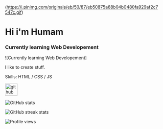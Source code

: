 (https://i.pinimg.com/originals/eb/50/87/eb50875a68b04b0480fa929af2c7547c.gif)

# Hi i'm Humam
### Currently learning Web Developement
![Currently learning Web Developement]

I like to create stuff.

Skills: HTML / CSS / JS



[<img src='https://cdn.jsdelivr.net/npm/simple-icons@3.0.1/icons/github.svg' alt='github' height='40'>](https://github.com/Humaminho)  

![GitHub stats](https://github-readme-stats.vercel.app/api?username=Humaminho&show_icons=true&count_private=true)  

![GitHub streak stats](https://github-readme-streak-stats.herokuapp.com/?user=Humaminho)  

![Profile views](https://gpvc.arturio.dev/Humaminho)  
